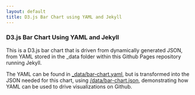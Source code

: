 ```yaml
---
layout: default
title: D3.js Bar Chart using YAML and Jekyll
---
```


<link rel="stylesheet" type="text/css" href="styles.css">
<h3>D3.js Bar Chart Using YAML and Jekyll</h3>
<p>This is a D3.js bar chart that is driven from dynamically generated JSON, from YAML stored in the _data folder within this Github Pages repository running Jekyll.</p>
<div id="chart"></div>
<p>The YAML can be found in <a href="https://github.com/kinlane/d3-js-using-yaml-jekyll/tree/gh-pages/_data" target="_blank">_data/bar-chart.yaml</a>, but is transformed into the JSON needed for this chart, using <a href="https://github.com/kinlane/d3-js-using-yaml-jekyll/blob/gh-pages/data/bar-chart.json" target="_blank">/data/bar-chart.json</a>, demonstrating how YAML can be used to drive visualizations on Github.</p>
<script src="Charts/barChart.js"></script>